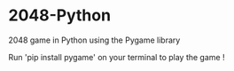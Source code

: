 # 2048-Python
2048 game in Python using the Pygame library

Run 'pip install pygame' on your terminal to play the game !
